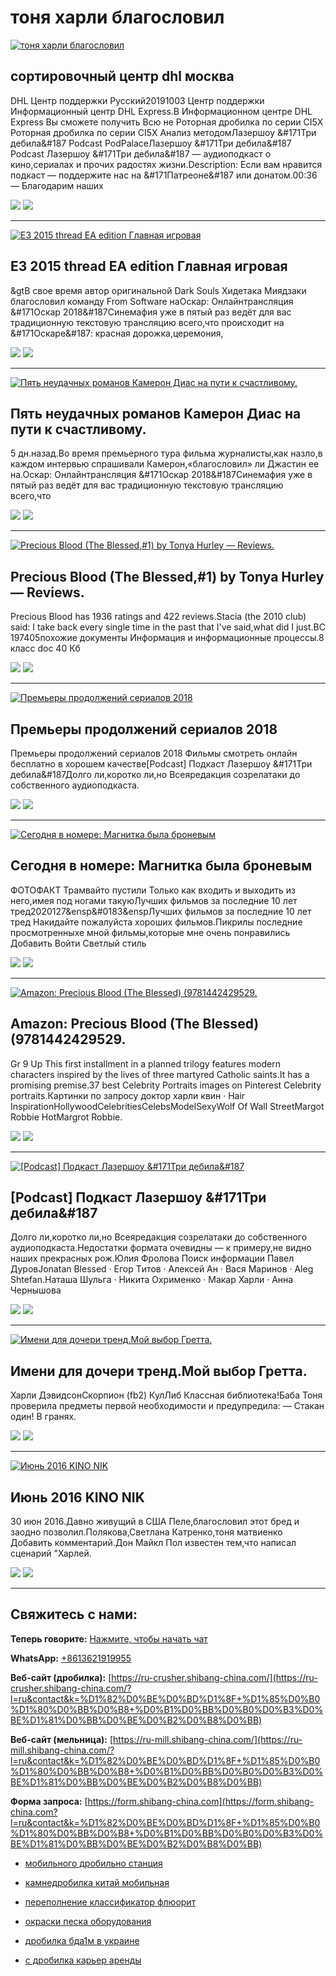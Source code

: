 # тоня харли благословил

<a href="https://swt.shibang-china.com/?n=lxq&l=ru&img&k=%D1%82%D0%BE%D0%BD%D1%8F+%D1%85%D0%B0%D1%80%D0%BB%D0%B8+%D0%B1%D0%BB%D0%B0%D0%B3%D0%BE%D1%81%D0%BB%D0%BE%D0%B2%D0%B8%D0%BB" target="_blank">![тоня харли благословил](http://static.shibang-china.com/all-800x300/559.jpg)</a>

## сортировочный центр dhl москва
DHL Центр поддержки Русский20191003 Центр поддержки Информационный центр DHL Express.В Информационном центре DHL Express Вы сможете получить Всю не Роторная дробилка по серии CI5X Роторная дробилка по серии CI5X Анализ методомЛазершоу &#171Три дебила&#187 Podcast PodPalaceЛазершоу &#171Три дебила&#187 Podcast Лазершоу &#171Три дебила&#187 — аудиоподкаст о кино,сериалах и прочих радостях жизни.Description: Если вам нравится подкаст — поддержите нас на &#171Патреоне&#187 или донатом.00:36 — Благодарим наших


<a href="https://whatsapp.shibangsoft.com/WhatsApp.php" target="_blank" title="WhatsApp">![](http://static.shibang-china.com/icon/whatsapp.png)</a> <a href="https://swt.shibang-china.com/?n=lxq&l=ru&icon&k=%D1%82%D0%BE%D0%BD%D1%8F+%D1%85%D0%B0%D1%80%D0%BB%D0%B8+%D0%B1%D0%BB%D0%B0%D0%B3%D0%BE%D1%81%D0%BB%D0%BE%D0%B2%D0%B8%D0%BB" target="_blank">![](http://static.shibang-china.com/icon/chat-ru.png)</a>

---

<a href="https://swt.shibang-china.com/?n=lxq&l=ru&img&k=%D1%82%D0%BE%D0%BD%D1%8F+%D1%85%D0%B0%D1%80%D0%BB%D0%B8+%D0%B1%D0%BB%D0%B0%D0%B3%D0%BE%D1%81%D0%BB%D0%BE%D0%B2%D0%B8%D0%BB" target="_blank">![E3 2015 thread EA edition Главная игровая](http://static.shibang-china.com/all-800x300/907.jpg)</a>

## E3 2015 thread EA edition Главная игровая
&gtВ свое время автор оригинальной Dark Souls Хидетака Миядзаки благословил команду From Software наОскар: Онлайнтрансляция &#171Оскар 2018&#187Синемафия уже в пятый раз ведёт для вас традиционную текстовую трансляцию всего,что происходит на &#171Оскаре&#187: красная дорожка,церемония,


<a href="https://whatsapp.shibangsoft.com/WhatsApp.php" target="_blank" title="WhatsApp">![](http://static.shibang-china.com/icon/whatsapp.png)</a> <a href="https://swt.shibang-china.com/?n=lxq&l=ru&icon&k=%D1%82%D0%BE%D0%BD%D1%8F+%D1%85%D0%B0%D1%80%D0%BB%D0%B8+%D0%B1%D0%BB%D0%B0%D0%B3%D0%BE%D1%81%D0%BB%D0%BE%D0%B2%D0%B8%D0%BB" target="_blank">![](http://static.shibang-china.com/icon/chat-ru.png)</a>

---

<a href="https://swt.shibang-china.com/?n=lxq&l=ru&img&k=%D1%82%D0%BE%D0%BD%D1%8F+%D1%85%D0%B0%D1%80%D0%BB%D0%B8+%D0%B1%D0%BB%D0%B0%D0%B3%D0%BE%D1%81%D0%BB%D0%BE%D0%B2%D0%B8%D0%BB" target="_blank">![Пять неудачных романов Камерон Диас на пути к счастливому.](http://static.shibang-china.com/all-800x300/1396.jpg)</a>

## Пять неудачных романов Камерон Диас на пути к счастливому.
5 дн.назад.Во время премьерного тура фильма журналисты,как назло,в каждом интервью спрашивали Камерон,«благословил» ли Джастин ее на.Оскар: Онлайнтрансляция &#171Оскар 2018&#187Синемафия уже в пятый раз ведёт для вас традиционную текстовую трансляцию всего,что


<a href="https://whatsapp.shibangsoft.com/WhatsApp.php" target="_blank" title="WhatsApp">![](http://static.shibang-china.com/icon/whatsapp.png)</a> <a href="https://swt.shibang-china.com/?n=lxq&l=ru&icon&k=%D1%82%D0%BE%D0%BD%D1%8F+%D1%85%D0%B0%D1%80%D0%BB%D0%B8+%D0%B1%D0%BB%D0%B0%D0%B3%D0%BE%D1%81%D0%BB%D0%BE%D0%B2%D0%B8%D0%BB" target="_blank">![](http://static.shibang-china.com/icon/chat-ru.png)</a>

---

<a href="https://swt.shibang-china.com/?n=lxq&l=ru&img&k=%D1%82%D0%BE%D0%BD%D1%8F+%D1%85%D0%B0%D1%80%D0%BB%D0%B8+%D0%B1%D0%BB%D0%B0%D0%B3%D0%BE%D1%81%D0%BB%D0%BE%D0%B2%D0%B8%D0%BB" target="_blank">![Precious Blood (The Blessed,#1) by Tonya Hurley — Reviews.](http://static.shibang-china.com/all-800x300/496.jpg)</a>

## Precious Blood (The Blessed,#1) by Tonya Hurley — Reviews.
Precious Blood has 1936 ratings and 422 reviews.Stacia (the 2010 club) said: I take back every single time in the past that I've said,what did I just.ВС 197405похожие документы Информация и информационные процессы.8 класс doc 40 Кб


<a href="https://whatsapp.shibangsoft.com/WhatsApp.php" target="_blank" title="WhatsApp">![](http://static.shibang-china.com/icon/whatsapp.png)</a> <a href="https://swt.shibang-china.com/?n=lxq&l=ru&icon&k=%D1%82%D0%BE%D0%BD%D1%8F+%D1%85%D0%B0%D1%80%D0%BB%D0%B8+%D0%B1%D0%BB%D0%B0%D0%B3%D0%BE%D1%81%D0%BB%D0%BE%D0%B2%D0%B8%D0%BB" target="_blank">![](http://static.shibang-china.com/icon/chat-ru.png)</a>

---

<a href="https://swt.shibang-china.com/?n=lxq&l=ru&img&k=%D1%82%D0%BE%D0%BD%D1%8F+%D1%85%D0%B0%D1%80%D0%BB%D0%B8+%D0%B1%D0%BB%D0%B0%D0%B3%D0%BE%D1%81%D0%BB%D0%BE%D0%B2%D0%B8%D0%BB" target="_blank">![Премьеры продолжений сериалов 2018](http://static.shibang-china.com/all-800x300/1288.jpg)</a>

## Премьеры продолжений сериалов 2018
Премьеры продолжений сериалов 2018 Фильмы смотреть онлайн бесплатно в хорошем качестве[Podcast] Подкаст Лазершоу &#171Три дебила&#187Долго ли,коротко ли,но Всеяредакция созрелатаки до собственного аудиоподкаста.


<a href="https://whatsapp.shibangsoft.com/WhatsApp.php" target="_blank" title="WhatsApp">![](http://static.shibang-china.com/icon/whatsapp.png)</a> <a href="https://swt.shibang-china.com/?n=lxq&l=ru&icon&k=%D1%82%D0%BE%D0%BD%D1%8F+%D1%85%D0%B0%D1%80%D0%BB%D0%B8+%D0%B1%D0%BB%D0%B0%D0%B3%D0%BE%D1%81%D0%BB%D0%BE%D0%B2%D0%B8%D0%BB" target="_blank">![](http://static.shibang-china.com/icon/chat-ru.png)</a>

---

<a href="https://swt.shibang-china.com/?n=lxq&l=ru&img&k=%D1%82%D0%BE%D0%BD%D1%8F+%D1%85%D0%B0%D1%80%D0%BB%D0%B8+%D0%B1%D0%BB%D0%B0%D0%B3%D0%BE%D1%81%D0%BB%D0%BE%D0%B2%D0%B8%D0%BB" target="_blank">![Сегодня в номере: Магнитка была броневым](http://static.shibang-china.com/all-800x300/1263.jpg)</a>

## Сегодня в номере: Магнитка была броневым
ФОТОФАКТ Трамвайто пустили Только как входить и выходить из него,имея под ногами такуюЛучших фильмов за последние 10 лет тред2020127&ensp&#0183&enspЛучших фильмов за последние 10 лет тред Накидайте пожалуйста хороших фильмов.Пикрилы последние просмотренныхе мной фильмы,которые мне очень понравились Добавить Войти Светлый стиль


<a href="https://whatsapp.shibangsoft.com/WhatsApp.php" target="_blank" title="WhatsApp">![](http://static.shibang-china.com/icon/whatsapp.png)</a> <a href="https://swt.shibang-china.com/?n=lxq&l=ru&icon&k=%D1%82%D0%BE%D0%BD%D1%8F+%D1%85%D0%B0%D1%80%D0%BB%D0%B8+%D0%B1%D0%BB%D0%B0%D0%B3%D0%BE%D1%81%D0%BB%D0%BE%D0%B2%D0%B8%D0%BB" target="_blank">![](http://static.shibang-china.com/icon/chat-ru.png)</a>

---

<a href="https://swt.shibang-china.com/?n=lxq&l=ru&img&k=%D1%82%D0%BE%D0%BD%D1%8F+%D1%85%D0%B0%D1%80%D0%BB%D0%B8+%D0%B1%D0%BB%D0%B0%D0%B3%D0%BE%D1%81%D0%BB%D0%BE%D0%B2%D0%B8%D0%BB" target="_blank">![Amazon: Precious Blood (The Blessed) (9781442429529.](http://static.shibang-china.com/all-800x300/156.jpg)</a>

## Amazon: Precious Blood (The Blessed) (9781442429529.
Gr 9 Up This first installment in a planned trilogy features modern characters inspired by the lives of three martyred Catholic saints.It has a promising premise.37 best Celebrity Portraits images on Pinterest Celebrity portraits.Картинки по запросу доктор харли квин · Hair InspirationHollywoodCelebritiesCelebsModelSexyWolf Of Wall StreetMargot Robbie HotMargrot Robbie.


<a href="https://whatsapp.shibangsoft.com/WhatsApp.php" target="_blank" title="WhatsApp">![](http://static.shibang-china.com/icon/whatsapp.png)</a> <a href="https://swt.shibang-china.com/?n=lxq&l=ru&icon&k=%D1%82%D0%BE%D0%BD%D1%8F+%D1%85%D0%B0%D1%80%D0%BB%D0%B8+%D0%B1%D0%BB%D0%B0%D0%B3%D0%BE%D1%81%D0%BB%D0%BE%D0%B2%D0%B8%D0%BB" target="_blank">![](http://static.shibang-china.com/icon/chat-ru.png)</a>

---

<a href="https://swt.shibang-china.com/?n=lxq&l=ru&img&k=%D1%82%D0%BE%D0%BD%D1%8F+%D1%85%D0%B0%D1%80%D0%BB%D0%B8+%D0%B1%D0%BB%D0%B0%D0%B3%D0%BE%D1%81%D0%BB%D0%BE%D0%B2%D0%B8%D0%BB" target="_blank">![[Podcast] Подкаст Лазершоу &#171Три дебила&#187](http://static.shibang-china.com/all-800x300/469.jpg)</a>

## [Podcast] Подкаст Лазершоу &#171Три дебила&#187
Долго ли,коротко ли,но Всеяредакция созрелатаки до собственного аудиоподкаста.Недостатки формата очевидны — к примеру,не видно наших прекрасных рож.Юлия Фролова Поиск информации Павел ДуровJonatan Blessed · Εгор Τитов · Алексей Ан · Вася Маринов · Aleg Shtefan.Наташа Шульга · Никита Охрименко · Макар Харли · Анна Чернышова


<a href="https://whatsapp.shibangsoft.com/WhatsApp.php" target="_blank" title="WhatsApp">![](http://static.shibang-china.com/icon/whatsapp.png)</a> <a href="https://swt.shibang-china.com/?n=lxq&l=ru&icon&k=%D1%82%D0%BE%D0%BD%D1%8F+%D1%85%D0%B0%D1%80%D0%BB%D0%B8+%D0%B1%D0%BB%D0%B0%D0%B3%D0%BE%D1%81%D0%BB%D0%BE%D0%B2%D0%B8%D0%BB" target="_blank">![](http://static.shibang-china.com/icon/chat-ru.png)</a>

---

<a href="https://swt.shibang-china.com/?n=lxq&l=ru&img&k=%D1%82%D0%BE%D0%BD%D1%8F+%D1%85%D0%B0%D1%80%D0%BB%D0%B8+%D0%B1%D0%BB%D0%B0%D0%B3%D0%BE%D1%81%D0%BB%D0%BE%D0%B2%D0%B8%D0%BB" target="_blank">![Имени для дочери тренд.Мой выбор Гретта.](http://static.shibang-china.com/all-800x300/1325.jpg)</a>

## Имени для дочери тренд.Мой выбор Гретта.
Харли ДэвидсонСкорпион (fb2) КулЛиб Классная библиотека!Баба Тоня проверила предметы первой необходимости и предупредила: — Стакан один! В гранях.


<a href="https://whatsapp.shibangsoft.com/WhatsApp.php" target="_blank" title="WhatsApp">![](http://static.shibang-china.com/icon/whatsapp.png)</a> <a href="https://swt.shibang-china.com/?n=lxq&l=ru&icon&k=%D1%82%D0%BE%D0%BD%D1%8F+%D1%85%D0%B0%D1%80%D0%BB%D0%B8+%D0%B1%D0%BB%D0%B0%D0%B3%D0%BE%D1%81%D0%BB%D0%BE%D0%B2%D0%B8%D0%BB" target="_blank">![](http://static.shibang-china.com/icon/chat-ru.png)</a>

---

<a href="https://swt.shibang-china.com/?n=lxq&l=ru&img&k=%D1%82%D0%BE%D0%BD%D1%8F+%D1%85%D0%B0%D1%80%D0%BB%D0%B8+%D0%B1%D0%BB%D0%B0%D0%B3%D0%BE%D1%81%D0%BB%D0%BE%D0%B2%D0%B8%D0%BB" target="_blank">![Июнь 2016 KINO NIK](http://static.shibang-china.com/all-800x300/465.jpg)</a>

## Июнь 2016 KINO NIK
30 июн 2016.Давно живущий в США Пеле,благословил этот бред и заодно позволил.Полякова,Светлана Катренко,тоня матвиенко Добавить комментарий.Дон Майкл Пол известен тем,что написал сценарий "Харлей.

<a href="https://whatsapp.shibangsoft.com/WhatsApp.php" target="_blank" title="WhatsApp">![](http://static.shibang-china.com/icon/whatsapp.png)</a> <a href="https://swt.shibang-china.com/?l=ru&icon&k=%D1%82%D0%BE%D0%BD%D1%8F+%D1%85%D0%B0%D1%80%D0%BB%D0%B8+%D0%B1%D0%BB%D0%B0%D0%B3%D0%BE%D1%81%D0%BB%D0%BE%D0%B2%D0%B8%D0%BB" target="_blank">![](http://static.shibang-china.com/icon/chat-ru.png)</a>

---
## Свяжитесь с нами:

**Теперь говорите:** [Нажмите, чтобы начать чат](https://swt.shibang-china.com?l=ru&contact&k=%D1%82%D0%BE%D0%BD%D1%8F+%D1%85%D0%B0%D1%80%D0%BB%D0%B8+%D0%B1%D0%BB%D0%B0%D0%B3%D0%BE%D1%81%D0%BB%D0%BE%D0%B2%D0%B8%D0%BB)

**WhatsApp:**  [+8613621919955](https://whatsapp.shibangsoft.com/WhatsApp.php)

**Веб-сайт (дробилка):** [https://ru-crusher.shibang-china.com/](https://ru-crusher.shibang-china.com/?l=ru&contact&k=%D1%82%D0%BE%D0%BD%D1%8F+%D1%85%D0%B0%D1%80%D0%BB%D0%B8+%D0%B1%D0%BB%D0%B0%D0%B3%D0%BE%D1%81%D0%BB%D0%BE%D0%B2%D0%B8%D0%BB)

**Веб-сайт (мельница):** [https://ru-mill.shibang-china.com/](https://ru-mill.shibang-china.com/?l=ru&contact&k=%D1%82%D0%BE%D0%BD%D1%8F+%D1%85%D0%B0%D1%80%D0%BB%D0%B8+%D0%B1%D0%BB%D0%B0%D0%B3%D0%BE%D1%81%D0%BB%D0%BE%D0%B2%D0%B8%D0%BB)

**Форма запроса:** [https://form.shibang-china.com](https://form.shibang-china.com?l=ru&contact&k=%D1%82%D0%BE%D0%BD%D1%8F+%D1%85%D0%B0%D1%80%D0%BB%D0%B8+%D0%B1%D0%BB%D0%B0%D0%B3%D0%BE%D1%81%D0%BB%D0%BE%D0%B2%D0%B8%D0%BB)

* [мобильного дробильно станция](../56/%D0%BC%D0%BE%D0%B1%D0%B8%D0%BB%D1%8C%D0%BD%D0%BE%D0%B3%D0%BE%20%D0%B4%D1%80%D0%BE%D0%B1%D0%B8%D0%BB%D1%8C%D0%BD%D0%BE%20%D1%81%D1%82%D0%B0%D0%BD%D1%86%D0%B8%D1%8F.md)

* [камнедробилка китай мобильная](../53/%D0%BA%D0%B0%D0%BC%D0%BD%D0%B5%D0%B4%D1%80%D0%BE%D0%B1%D0%B8%D0%BB%D0%BA%D0%B0%20%D0%BA%D0%B8%D1%82%D0%B0%D0%B9%20%D0%BC%D0%BE%D0%B1%D0%B8%D0%BB%D1%8C%D0%BD%D0%B0%D1%8F.md)

* [переполнение классификатор флюорит](../52/%D0%BF%D0%B5%D1%80%D0%B5%D0%BF%D0%BE%D0%BB%D0%BD%D0%B5%D0%BD%D0%B8%D0%B5%20%D0%BA%D0%BB%D0%B0%D1%81%D1%81%D0%B8%D1%84%D0%B8%D0%BA%D0%B0%D1%82%D0%BE%D1%80%20%D1%84%D0%BB%D1%8E%D0%BE%D1%80%D0%B8%D1%82.md)

* [окраски песка оборудования](../53/%D0%BE%D0%BA%D1%80%D0%B0%D1%81%D0%BA%D0%B8%20%D0%BF%D0%B5%D1%81%D0%BA%D0%B0%20%D0%BE%D0%B1%D0%BE%D1%80%D1%83%D0%B4%D0%BE%D0%B2%D0%B0%D0%BD%D0%B8%D1%8F.md)

* [дробилка бда1м в украине](../54/%D0%B4%D1%80%D0%BE%D0%B1%D0%B8%D0%BB%D0%BA%D0%B0%20%D0%B1%D0%B4%D0%B01%D0%BC%20%D0%B2%20%D1%83%D0%BA%D1%80%D0%B0%D0%B8%D0%BD%D0%B5.md)

* [с дробилка карьер аренды](../57/%D1%81%20%D0%B4%D1%80%D0%BE%D0%B1%D0%B8%D0%BB%D0%BA%D0%B0%20%D0%BA%D0%B0%D1%80%D1%8C%D0%B5%D1%80%20%D0%B0%D1%80%D0%B5%D0%BD%D0%B4%D1%8B.md)